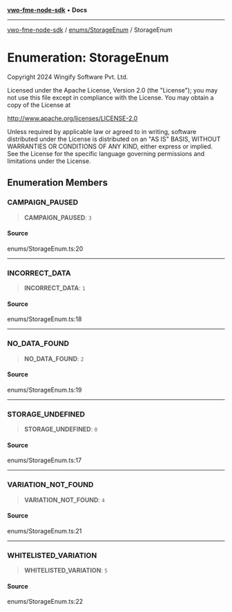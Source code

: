 [**vwo-fme-node-sdk**](../../../README.md) • **Docs**

---

[vwo-fme-node-sdk](../../../modules.md) / [enums/StorageEnum](../README.md) / StorageEnum

# Enumeration: StorageEnum

Copyright 2024 Wingify Software Pvt. Ltd.

Licensed under the Apache License, Version 2.0 (the "License");
you may not use this file except in compliance with the License.
You may obtain a copy of the License at

http://www.apache.org/licenses/LICENSE-2.0

Unless required by applicable law or agreed to in writing, software
distributed under the License is distributed on an "AS IS" BASIS,
WITHOUT WARRANTIES OR CONDITIONS OF ANY KIND, either express or implied.
See the License for the specific language governing permissions and
limitations under the License.

## Enumeration Members

### CAMPAIGN_PAUSED

> **CAMPAIGN_PAUSED**: `3`

#### Source

enums/StorageEnum.ts:20

---

### INCORRECT_DATA

> **INCORRECT_DATA**: `1`

#### Source

enums/StorageEnum.ts:18

---

### NO_DATA_FOUND

> **NO_DATA_FOUND**: `2`

#### Source

enums/StorageEnum.ts:19

---

### STORAGE_UNDEFINED

> **STORAGE_UNDEFINED**: `0`

#### Source

enums/StorageEnum.ts:17

---

### VARIATION_NOT_FOUND

> **VARIATION_NOT_FOUND**: `4`

#### Source

enums/StorageEnum.ts:21

---

### WHITELISTED_VARIATION

> **WHITELISTED_VARIATION**: `5`

#### Source

enums/StorageEnum.ts:22
